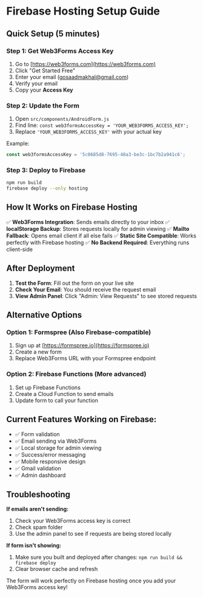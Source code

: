 # Firebase Hosting Setup Guide

## Quick Setup (5 minutes)

### Step 1: Get Web3Forms Access Key
1. Go to [https://web3forms.com](https://web3forms.com)
2. Click "Get Started Free"
3. Enter your email (gosaadmakhal@gmail.com)
4. Verify your email
5. Copy your **Access Key**

### Step 2: Update the Form
1. Open `src/components/AndroidForm.js`
2. Find line: `const web3formsAccessKey = 'YOUR_WEB3FORMS_ACCESS_KEY';`
3. Replace `'YOUR_WEB3FORMS_ACCESS_KEY'` with your actual key

Example:
```javascript
const web3formsAccessKey = '5c0685d8-7695-48a3-be3c-1bc7b2a941c6';
```

### Step 3: Deploy to Firebase
```bash
npm run build
firebase deploy --only hosting
```

## How It Works on Firebase Hosting

✅ **Web3Forms Integration**: Sends emails directly to your inbox
✅ **localStorage Backup**: Stores requests locally for admin viewing
✅ **Mailto Fallback**: Opens email client if all else fails
✅ **Static Site Compatible**: Works perfectly with Firebase hosting
✅ **No Backend Required**: Everything runs client-side

## After Deployment

1. **Test the Form**: Fill out the form on your live site
2. **Check Your Email**: You should receive the request email
3. **View Admin Panel**: Click "Admin: View Requests" to see stored requests

## Alternative Options

### Option 1: Formspree (Also Firebase-compatible)
1. Sign up at [https://formspree.io](https://formspree.io)
2. Create a new form
3. Replace Web3Forms URL with your Formspree endpoint

### Option 2: Firebase Functions (More advanced)
1. Set up Firebase Functions
2. Create a Cloud Function to send emails
3. Update form to call your function

## Current Features Working on Firebase:
- ✅ Form validation
- ✅ Email sending via Web3Forms
- ✅ Local storage for admin viewing  
- ✅ Success/error messaging
- ✅ Mobile responsive design
- ✅ Gmail validation
- ✅ Admin dashboard

## Troubleshooting

**If emails aren't sending:**
1. Check your Web3Forms access key is correct
2. Check spam folder
3. Use the admin panel to see if requests are being stored locally

**If form isn't showing:**
1. Make sure you built and deployed after changes: `npm run build && firebase deploy`
2. Clear browser cache and refresh

The form will work perfectly on Firebase hosting once you add your Web3Forms access key!
